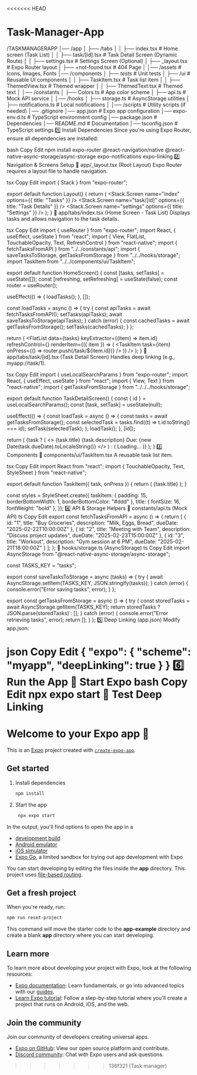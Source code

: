 <<<<<<< HEAD
# Task-Manager-App

/TASKMANAGERAPP
│── /app
│   ├── /tabs
│   │   ├── index.tsx        # Home screen (Task List)
│   │   ├── task/[id].tsx    # Task Detail Screen (Dynamic Route)
│   │   ├── settings.tsx     # Settings Screen (Optional)
│   ├── _layout.tsx          # Expo Router layout
│   ├── +not-found.tsx       # 404 Page
│
│── /assets                  # Icons, Images, Fonts
│── /components
│   ├── _tests_            # Unit tests
│   ├── /ui                  # Reusable UI components
│   │   ├── TaskItem.tsx      # Task list item
│   │   ├── ThemedView.tsx    # Themed wrapper
│   │   ├── ThemedText.tsx    # Themed text
│
│── /constants
│   ├── Colors.ts            # App color scheme
│   ├── api.ts               # Mock API service
│
│── /hooks
│   ├── storage.ts           # AsyncStorage utilities
│   ├── notifications.ts     # Local notifications
│
│── /scripts                 # Utility scripts (if needed)
│── .gitignore
│── app.json                 # Expo app configuration
│── expo-env.d.ts            # TypeScript environment config
│── package.json             # Dependencies
│── README.md                # Documentation
│── tsconfig.json            # TypeScript settings
1️⃣ Install Dependencies
Since you're using Expo Router, ensure all dependencies are installed:

bash
Copy
Edit
npm install expo-router @react-navigation/native @react-native-async-storage/async-storage expo-notifications expo-linking
2️⃣ Navigation & Screens Setup
📁 app/_layout.tsx (Root Layout)
Expo Router requires a layout file to handle navigation.

tsx
Copy
Edit
import { Stack } from "expo-router";

export default function Layout() {
  return (
    <Stack>
      <Stack.Screen name="index" options={{ title: "Tasks" }} />
      <Stack.Screen name="task/[id]" options={{ title: "Task Details" }} />
      <Stack.Screen name="settings" options={{ title: "Settings" }} />
    </Stack>
  );
}
📁 app/tabs/index.tsx (Home Screen - Task List)
Displays tasks and allows navigation to the task details.

tsx
Copy
Edit
import { useRouter } from "expo-router";
import React, { useEffect, useState } from "react";
import { View, FlatList, TouchableOpacity, Text, RefreshControl } from "react-native";
import { fetchTasksFromAPI } from "../../constants/api";
import { saveTasksToStorage, getTasksFromStorage } from "../../hooks/storage";
import TaskItem from "../../components/ui/TaskItem";

export default function HomeScreen() {
  const [tasks, setTasks] = useState([]);
  const [refreshing, setRefreshing] = useState(false);
  const router = useRouter();

  useEffect(() => {
    loadTasks();
  }, []);

  const loadTasks = async () => {
    try {
      const apiTasks = await fetchTasksFromAPI();
      setTasks(apiTasks);
      await saveTasksToStorage(apiTasks);
    } catch (error) {
      const cachedTasks = await getTasksFromStorage();
      setTasks(cachedTasks);
    }
  };

  return (
    <View>
      <FlatList
        data={tasks}
        keyExtractor={(item) => item.id}
        refreshControl={<RefreshControl refreshing={refreshing} onRefresh={loadTasks} />}
        renderItem={({ item }) => (
          <TaskItem task={item} onPress={() => router.push(/task/${item.id})} />
        )}
      />
    </View>
  );
}
📁 app/tabs/task/[id].tsx (Task Detail Screen)
Handles deep linking (e.g., myapp://task/1).

tsx
Copy
Edit
import { useLocalSearchParams } from "expo-router";
import React, { useEffect, useState } from "react";
import { View, Text } from "react-native";
import { getTasksFromStorage } from "../../../hooks/storage";

export default function TaskDetailScreen() {
  const { id } = useLocalSearchParams();
  const [task, setTask] = useState(null);

  useEffect(() => {
    const loadTask = async () => {
      const tasks = await getTasksFromStorage();
      const selectedTask = tasks.find((t) => t.id.toString() === id);
      setTask(selectedTask);
    };
    loadTask();
  }, [id]);

  return (
    <View>
      {task ? (
        <>
          <Text>{task.title}</Text>
          <Text>{task.description}</Text>
          <Text>Due: {new Date(task.dueDate).toLocaleString()}</Text>
        </>
      ) : (
        <Text>Loading...</Text>
      )}
    </View>
  );
}
3️⃣ Components
📁 components/ui/TaskItem.tsx
A reusable task list item.

tsx
Copy
Edit
import React from "react";
import { TouchableOpacity, Text, StyleSheet } from "react-native";

export default function TaskItem({ task, onPress }) {
  return (
    <TouchableOpacity style={styles.taskItem} onPress={onPress}>
      <Text style={styles.title}>{task.title}</Text>
    </TouchableOpacity>
  );
}

const styles = StyleSheet.create({
  taskItem: { padding: 15, borderBottomWidth: 1, borderBottomColor: "#ddd" },
  title: { fontSize: 16, fontWeight: "bold" },
});
4️⃣ API & Storage Helpers
📁 constants/api.ts (Mock API)
ts
Copy
Edit
export const fetchTasksFromAPI = async () => {
  return [
    { id: "1", title: "Buy Groceries", description: "Milk, Eggs, Bread", dueDate: "2025-02-22T10:00:00Z" },
    { id: "2", title: "Meeting with Team", description: "Discuss project updates", dueDate: "2025-02-23T15:00:00Z" },
    { id: "3", title: "Workout", description: "Gym session at 6 PM", dueDate: "2025-02-21T18:00:00Z" }
  ];
};
📁 hooks/storage.ts (AsyncStorage)
ts
Copy
Edit
import AsyncStorage from "@react-native-async-storage/async-storage";

const TASKS_KEY = "tasks";

export const saveTasksToStorage = async (tasks) => {
  try {
    await AsyncStorage.setItem(TASKS_KEY, JSON.stringify(tasks));
  } catch (error) {
    console.error("Error saving tasks", error);
  }
};

export const getTasksFromStorage = async () => {
  try {
    const storedTasks = await AsyncStorage.getItem(TASKS_KEY);
    return storedTasks ? JSON.parse(storedTasks) : [];
  } catch (error) {
    console.error("Error retrieving tasks", error);
    return [];
  }
};
5️⃣ Deep Linking (app.json)
Modify app.json:

json
Copy
Edit
{
  "expo": {
    "scheme": "myapp",
    "deepLinking": true
  }
}
6️⃣ Run the App
🚀 Start Expo
bash
Copy
Edit
npx expo start
📝 Test Deep Linking
=======
# Welcome to your Expo app 👋

This is an [Expo](https://expo.dev) project created with [`create-expo-app`](https://www.npmjs.com/package/create-expo-app).

## Get started

1. Install dependencies

   ```bash
   npm install
   ```

2. Start the app

   ```bash
    npx expo start
   ```

In the output, you'll find options to open the app in a

- [development build](https://docs.expo.dev/develop/development-builds/introduction/)
- [Android emulator](https://docs.expo.dev/workflow/android-studio-emulator/)
- [iOS simulator](https://docs.expo.dev/workflow/ios-simulator/)
- [Expo Go](https://expo.dev/go), a limited sandbox for trying out app development with Expo

You can start developing by editing the files inside the **app** directory. This project uses [file-based routing](https://docs.expo.dev/router/introduction).

## Get a fresh project

When you're ready, run:

```bash
npm run reset-project
```

This command will move the starter code to the **app-example** directory and create a blank **app** directory where you can start developing.

## Learn more

To learn more about developing your project with Expo, look at the following resources:

- [Expo documentation](https://docs.expo.dev/): Learn fundamentals, or go into advanced topics with our [guides](https://docs.expo.dev/guides).
- [Learn Expo tutorial](https://docs.expo.dev/tutorial/introduction/): Follow a step-by-step tutorial where you'll create a project that runs on Android, iOS, and the web.

## Join the community

Join our community of developers creating universal apps.

- [Expo on GitHub](https://github.com/expo/expo): View our open source platform and contribute.
- [Discord community](https://chat.expo.dev): Chat with Expo users and ask questions.
>>>>>>> 136f321 (Task manager)
